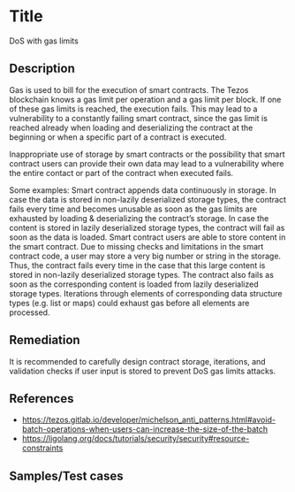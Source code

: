 # Title 
DoS with gas limits

## Description
Gas is used to bill for the execution of smart contracts. The Tezos blockchain knows a gas limit per operation and a gas limit per block. If one of these gas limits is reached, the execution fails. This may lead to a vulnerability to a constantly failing smart contract, since the gas limit is reached already when loading and deserializing the contract at the beginning or when a specific part of a contract is executed.

Inappropriate use of storage by smart contracts or the possibility that smart contract users can provide their own data may lead to a vulnerability where the entire contact or part of the contract when executed fails.

Some examples:
Smart contract appends data continuously in storage. In case the data is stored in non-lazily deserialized storage types, the contract fails every time and becomes unusable as soon as the gas limits are exhausted by loading & deserializing the contract’s storage. In case the content is stored in lazily deserialized storage types, the contract will fail as soon as the data is loaded.
Smart contract users are able to store content in the smart contract. Due to missing checks and limitations in the smart contract code, a user may store a very big number or string in the storage. Thus, the contract fails every time in the case that this large content is stored in non-lazily deserialized storage types. The contract also fails as soon as the corresponding content is loaded from lazily deserialized storage types.
Iterations through elements of corresponding data structure types (e.g. list or maps) could exhaust gas before all elements are processed.

## Remediation
It is recommended to carefully design contract storage, iterations, and validation checks if user input is stored to prevent DoS gas limits attacks.

## References
- https://tezos.gitlab.io/developer/michelson_anti_patterns.html#avoid-batch-operations-when-users-can-increase-the-size-of-the-batch
- https://ligolang.org/docs/tutorials/security/security#resource-constraints

## Samples/Test cases
